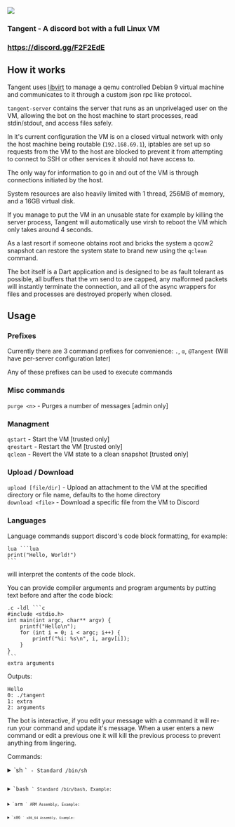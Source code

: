 ![](https://i.tst.sh/9gQQ5.png)

### Tangent - A discord bot with a full Linux VM

### https://discord.gg/F2F2EdE

## How it works
Tangent uses [libvirt](https://libvirt.org/) to manage a qemu controlled Debian 9 virtual machine and communicates to it through a custom json rpc like protocol.

`tangent-server` contains the server that runs as an unprivelaged user on the VM, allowing the bot on the host machine to start processes, read stdin/stdout, and access files safely.

In it's current configuration the VM is on a closed virtual network with only the host machine being routable (`192.168.69.1`), iptables are set up so requests from the VM to the host are blocked to prevent it from attempting to connect to SSH or other services it should not have access to.

The only way for information to go in and out of the VM is through connections initiated by the host.

System resources are also heavily limited with 1 thread, 256MB of memory, and a 16GB virtual disk.

If you manage to put the VM in an unusable state for example by killing the server process, Tangent will automatically use virsh to reboot the VM which only takes around 4 seconds.

As a last resort if someone obtains root and bricks the system a qcow2 snapshot can restore the system state to brand new using the `qclean` command.

The bot itself is a Dart application and is designed to be as fault tolerant as possible, all buffers that the vm send to are capped, any malformed packets will instantly terminate the connection, and all of the async wrappers for files and processes are destroyed properly when closed.

## Usage

### Prefixes
Currently there are 3 command prefixes for convenience:
`.`, `α`, `@Tangent` (Will have per-server configuration later)

Any of these prefixes can be used to execute commands

### Misc commands
`purge <n>` - Purges a number of messages [admin only]

### Managment
`qstart` - Start the VM [trusted only]\
`qrestart` - Restart the VM [trusted only]\
`qclean` - Revert the VM state to a clean snapshot [trusted only]

### Upload / Download
`upload [file/dir]` - Upload an attachment to the VM at the specified directory or file name, defaults to the home directory\
`download <file>` - Download a specific file from the VM to Discord

### Languages
Language commands support discord's code block formatting, for example:
````
lua ```lua
print("Hello, World!")
```
````
will interpret the contents of the code block.

You can provide compiler arguments and program arguments by putting text before and after the code block:
````
.c -ldl ```c
#include <stdio.h>
int main(int argc, char** argv) {
    printf("Hello\n");
    for (int i = 0; i < argc; i++) {
        printf("%i: %s\n", i, argv[i]);
    }
}
```
extra arguments
````
Outputs:
```
Hello
0: ./tangent
1: extra
2: arguments
```

The bot is interactive, if you edit your message with a command it will re-run your command and update it's message.
When a user enters a new command or edit a previous one it will kill the previous process to prevent anything from lingering.

Commands:
<details><summary>`sh <code>` - Standard /bin/sh</summary>
<p>
```sh
echo Hello from /bin/sh
```
</p>
</details>
    
<details><summary>`bash <code>` Standard /bin/bash, Example:</summary>
<p>
```sh
echo Hello from /bin/bash
```
</p>
</details>

<details><summary>`arm <code>` ARM Assembly, Example:</summary>
<p>
```arm
.globl main
main:
    stmfd sp!, {lr}
    ldr r0, =hello_text
    bl puts
    mov r0, #0
    ldmfd sp!, {lr}
    bx lr
hello_text:
    .string "Hello from ARM\n"
```
</p>
</details>

<details><summary>`x86 <code>` x86_64 Assembly, Example:</summary>
<p>
```x86asm
.intel_syntax noprefix
.globl main
main:
    push rax
    mov edi, offset hello_text
    xor eax, eax
    call puts
    xor eax, eax
    pop rcx
    ret
hello_text:
    .string "Hello from x86\n"
```
</p>
</details>
